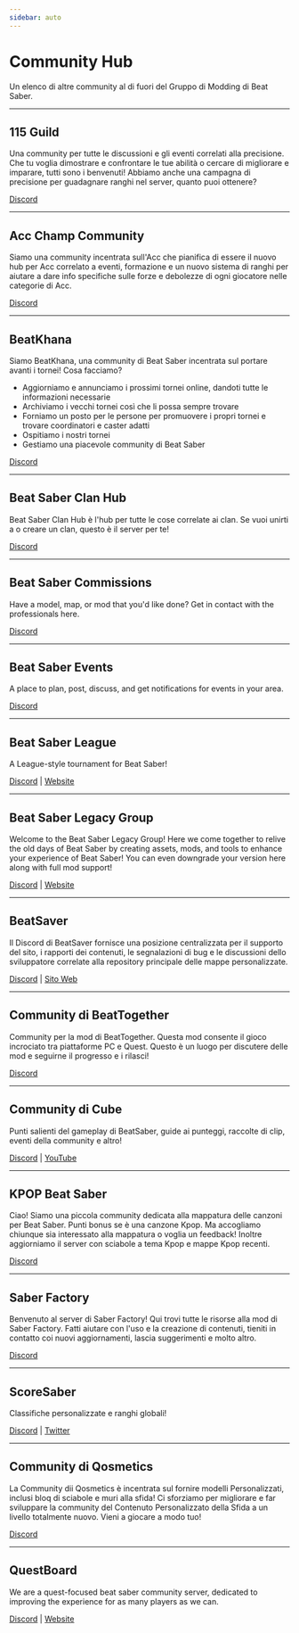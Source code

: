 ```yaml
---
sidebar: auto
---
```


# Community Hub
Un elenco di altre community al di fuori del Gruppo di Modding di Beat Saber.

---

## 115 Guild
Una community per tutte le discussioni e gli eventi correlati alla precisione. Che tu voglia dimostrare e confrontare le tue abilità o cercare di migliorare e imparare, tutti sono i benvenuti! Abbiamo anche una campagna di precisione per guadagnare ranghi nel server, quanto puoi ottenere?

[Discord](https://discord.gg/j8m8cxr)

---

## Acc Champ Community
Siamo una community incentrata sull'Acc che pianifica di essere il nuovo hub per Acc correlato a eventi, formazione e un nuovo sistema di ranghi per aiutare a dare info specifiche sulle forze e debolezze di ogni giocatore nelle categorie di Acc.

[Discord](https://discord.gg/zd8W4rr)

---

## BeatKhana
Siamo BeatKhana, una community di Beat Saber incentrata sul portare avanti i tornei! Cosa facciamo?

* Aggiorniamo e annunciamo i prossimi tornei online, dandoti tutte le informazioni necessarie
* Archiviamo i vecchi tornei così che li possa sempre trovare
* Forniamo un posto per le persone per promuovere i propri tornei e trovare coordinatori e caster adatti
* Ospitiamo i nostri tornei
* Gestiamo una piacevole community di Beat Saber

[Discord](https://discord.gg/5NjfSAC)

---

## Beat Saber Clan Hub
Beat Saber Clan Hub è l'hub per tutte le cose correlate ai clan. Se vuoi unirti a o creare un clan, questo è il server per te!

[Discord](https://discord.gg/2a89Nmm3PC)

---

## Beat Saber Commissions
Have a model, map, or mod that you'd like done? Get in contact with the professionals here.

[Discord](https://discord.gg/e4f3WBBVnr)

---

## Beat Saber Events
A place to plan, post, discuss, and get notifications for events in your area.

[Discord](https://discord.gg/q92brWG)

---

## Beat Saber League
A League-style tournament for Beat Saber!

[Discord](https://discord.gg/rNmazdz) | [Website](https://beatsaberleague.com/)

---

## Beat Saber Legacy Group
Welcome to the Beat Saber Legacy Group! Here we come together to relive the old days of Beat Saber by creating assets, mods, and tools to enhance your experience of Beat Saber! You can even downgrade your version here along with full mod support!

[Discord](https://discord.gg/MrwMx5e) | [Website](https://bslegacy.com/)

---

## BeatSaver
Il Discord di BeatSaver fornisce una posizione centralizzata per il supporto del sito, i rapporti dei contenuti, le segnalazioni di bug e le discussioni dello sviluppatore correlate alla repository principale delle mappe personalizzate.

[Discord](https://discord.gg/rjVDapkMmj) | [Sito Web](https://beatsaver.com/)

---

## Community di BeatTogether
Community per la mod di BeatTogether. Questa mod consente il gioco incrociato tra piattaforme PC e Quest. Questo è un luogo per discutere delle mod e seguirne il progresso e i rilasci!

[Discord](https://discord.com/invite/gezGrFG4tz)

---

## Community di Cube
Punti salienti del gameplay di BeatSaber, guide ai punteggi, raccolte di clip, eventi della community e altro!

[Discord](https://discord.gg/dwe8mbC) | [YouTube](https://youtube.com/CubeCommunity)

---

## KPOP Beat Saber
Ciao! Siamo una piccola community dedicata alla mappatura delle canzoni per Beat Saber. Punti bonus se è una canzone Kpop. Ma accogliamo chiunque sia interessato alla mappatura o voglia un feedback! Inoltre aggiorniamo il server con sciabole a tema Kpop e mappe Kpop recenti.

[Discord](https://discord.gg/c9uHGYP)

---

## Saber Factory
Benvenuto al server di Saber Factory! Qui trovi tutte le risorse alla mod di Saber Factory. Fatti aiutare con l'uso e la creazione di contenuti, tieniti in contatto coi nuovi aggiornamenti, lascia suggerimenti e molto altro.

[Discord](https://discord.gg/PjD7WcChH3)

---

## ScoreSaber
Classifiche personalizzate e ranghi globali!

[Discord](https://discord.gg/WpuDMwU) | [Twitter](https://twitter.com/scoresaber)

---

## Community di Qosmetics
La Community dii Qosmetics è incentrata sul fornire modelli Personalizzati, inclusi bloq di sciabole e muri alla sfida! Ci sforziamo per migliorare e far sviluppare la community del Contenuto Personalizzato della Sfida a un livello totalmente nuovo. Vieni a giocare a modo tuo!

[Discord](https://discord.gg/NXnPYEh)

---

## QuestBoard
We are a quest-focused beat saber community server, dedicated to improving the experience for as many players as we can.

[Discord](https://discord.gg/d6DyW9v) | [Website](https://www.questmodding.com/)
